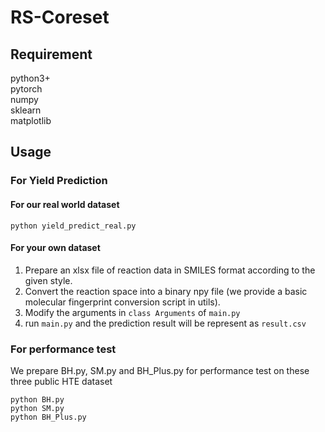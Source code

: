 # RS-Coreset

## Requirement
python3+  
pytorch  
numpy  
sklearn  
matplotlib  

## Usage

### For Yield Prediction

#### For our real world dataset

```
python yield_predict_real.py
```

#### For your own dataset
1. Prepare an xlsx file of reaction data in SMILES format according to the given style.
2. Convert the reaction space into a binary npy file (we provide a basic molecular fingerprint conversion script in utils).
3. Modify the arguments in `class Arguments` of `main.py`
4. run `main.py` and the prediction result will be represent as `result.csv`


### For performance test
We prepare BH.py, SM.py and BH_Plus.py for performance test on these three public HTE dataset
```
python BH.py
python SM.py
python BH_Plus.py
```
